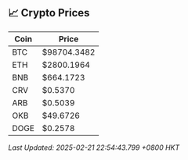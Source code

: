 ## 📈 Crypto Prices

| Coin | Price |
| ---- | ----- |
| BTC | $98704.3482 |
| ETH | $2800.1964 |
| BNB | $664.1723 |
| CRV | $0.5370 |
| ARB | $0.5039 |
| OKB | $49.6726 |
| DOGE | $0.2578 |

_Last Updated: 2025-02-21 22:54:43.799 +0800 HKT_